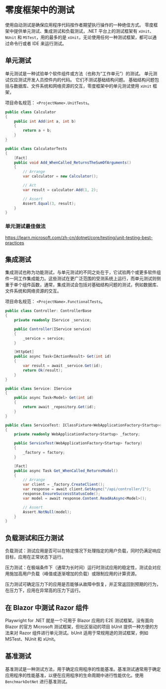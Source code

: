 # 零度框架中的测试

使用自动测试是确保应用程序代码按作者期望执行操作的一种绝佳方式。 零度框架中提供单元测试、集成测试和负载测试，.NET 平台上的测试框架有 `xUnit`、`NUnit` 和 `MSTest`，用的最多的是 `xUnit`，无论使用任何一种测试框架，都可以通过命令行或者 IDE 来运行测试。

## 单元测试

单元测试是一种试验单个软件组件或方法（也称为“工作单元”）的测试。 单元测试仅应测试开发人员控件内的代码。 它们不测试基础结构问题。 基础结构问题包括与数据库、文件系统和网络资源的交互，零度框架中的单元测试使用 `xUnit` 框架，

项目命名规范： `<ProjectName>.UnitTests`。

```csharp
public class Calculator
{
    public int Add(int a, int b)
    {
        return a + b;
    }
}

public class CalculatorTests
{
    [Fact]
    public void Add_WhenCalled_ReturnsTheSumOfArguments()
    {
        // Arrange
        var calculator = new Calculator();

        // Act
        var result = calculator.Add(1, 2);

        // Assert
        Assert.Equal(3, result);
    }
}
```

### 单元测试最佳做法

https://learn.microsoft.com/zh-cn/dotnet/core/testing/unit-testing-best-practices

## 集成测试

集成测试也称为功能测试，与单元测试的不同之处在于，它试验两个或更多软件组件一同工作集成能力。这些测试在更广泛范围的受测系统上运行，而单元测试则侧重于单个组件函数，通常，集成测试会包括对基础结构问题的测试，例如数据库、文件系统和网络资源的交互。

项目命名规范： `<ProjectName>.FunctionalTests`。

```csharp
public class Controller: ControllerBase
{
    private readonly IService _service;

    public Controller(IService service)
    {
        _service = service;
    }

    [HttpGet]
    public async Task<IActionResult> Get(int id)
    {
        var result = await _service.Get(id);
        return Ok(result);
    }
}

public class Service: IService
{
    public async Task<Model> Get(int id)
    {
        return await _repository.Get(id);
    }
}

public class ServiceTest: IClassFixture<WebApplicationFactory<Startup>>
{
    private readonly WebApplicationFactory<Startup> _factory;

    public ServiceTest(WebApplicationFactory<Startup> factory)
    {
        _factory = factory;
    }

    [Fact]
    public async Task Get_WhenCalled_ReturnsModel()
    {
        // Arrange
        var client = _factory.CreateClient();
        var response = await client.GetAsync("/api/controller/1");
        response.EnsureSuccessStatusCode();
        var model = await response.Content.ReadAsAsync<Model>();

        // Assert
        Assert.NotNull(model);
    }
}
```

## 负载测试和压力测试

负载测试：测试应用是否可以在特定情况下处理指定的用户负载，同时仍满足响应目标，应用在正常状态下运行。

压力测试：在极端条件下（通常为长时间）运行时测试应用的稳定性，测试会对应用施加高用户负载（峰值或逐渐增加的负载）或限制应用的计算资源。

压力测试可确定压力下的应用是否能够从故障中恢复，并正常返回到预期的行为，在压力下，应用在异常高的压力下运行。

## 在 Blazor 中测试 Razor 组件

 Playwright for .NET 就是一个可用于 Blazor 应用的 E2E 测试框架。没有面向 Blazor 的官方 Microsoft 测试框架，但社区驱动的项目 bUnit 提供一种方便的方法来对 Razor 组件进行单元测试。bUnit 适用于常规用途的测试框架，例如 MSTest、NUnit 和 xUnit。

## 基准测试

基准测试是一种测试方法，用于确定应用程序的性能基准。基准测试通常用于确定应用程序的性能基准，以便在应用程序的生命周期中进行性能优化。使用 `BenchmarkDotNet` 进行基准测试。